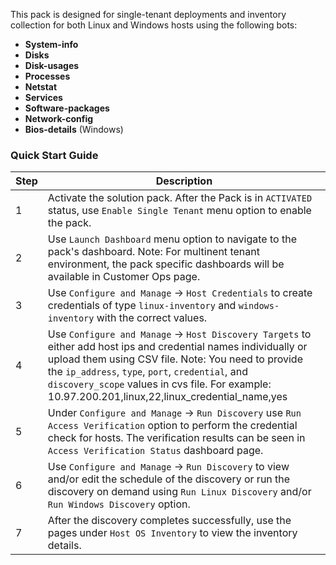 This pack is designed for single-tenant deployments and inventory collection for both Linux and Windows hosts using the following bots:  
  
- **System-info**  
- **Disks**  
- **Disk-usages**  
- **Processes**  
- **Netstat**  
- **Services**  
- **Software-packages**  
- **Network-config**  
- **Bios-details** (Windows)  

### Quick Start Guide  
   
| Step | Description |  
|------|-------------|  
| 1    | Activate the solution pack. After the Pack is in `ACTIVATED` status, use `Enable Single Tenant` menu option to enable the pack. |  
| 2    | Use `Launch Dashboard` menu option to navigate to the pack's dashboard. Note: For multinent tenant environment, the pack specific dashboards will be available in Customer Ops page.|     
| 3   | Use `Configure and Manage` ->  `Host Credentials` to create credentials of type `linux-inventory` and  `windows-inventory` with the correct values.  |   
| 4    | Use `Configure and Manage` -> `Host Discovery Targets` to either add host ips and credential names individually or upload them using CSV file. Note: You need to provide the `ip_address`, `type`, `port`, `credential`, and `discovery_scope` values in cvs file. For example: 10.97.200.201,linux,22,linux_credential_name,yes |  
| 5    | Under `Configure and Manage` ->  `Run Discovery`  use `Run Access Verification` option to perform the credential check for hosts. The verification results can be seen in `Access Verification Status` dashboard page. |  
| 6    | Use `Configure and Manage` ->  `Run Discovery` to view and/or edit the schedule of the discovery or run the discovery on demand using `Run Linux Discovery` and/or `Run Windows Discovery` option. |  
| 7    | After the discovery completes successfully, use the pages under `Host OS Inventory` to view the inventory details. |   
   

